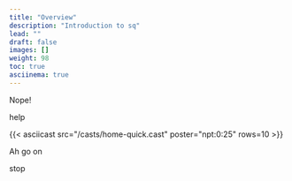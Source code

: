 ```yaml
---
title: "Overview"
description: "Introduction to sq"
lead: ""
draft: false
images: []
weight: 98
toc: true
asciinema: true
---
```


Nope!

help




{{< asciicast src="/casts/home-quick.cast" poster="npt:0:25" rows=10  >}}


Ah go on

stop
